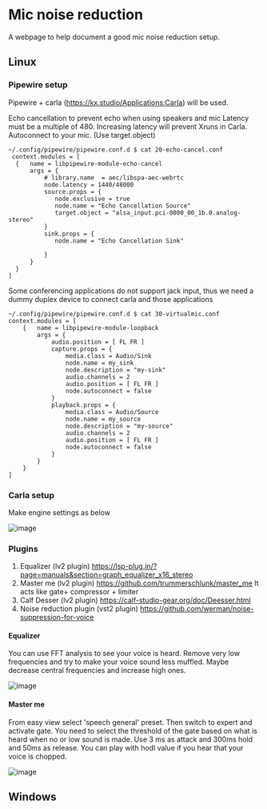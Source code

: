 # Mic noise reduction

A webpage to help document a good mic noise reduction setup.

## Linux

### Pipewire setup

Pipewire + carla (https://kx.studio/Applications:Carla) will be used.

Echo cancellation to prevent echo when using speakers and mic
Latency must be a multiple of 480. Increasing latency will prevent Xruns in Carla.
Autoconnect to your mic. (Use target.object)

```
~/.config/pipewire/pipewire.conf.d $ cat 20-echo-cancel.conf 
 context.modules = [
  {   name = libpipewire-module-echo-cancel
      args = {
          # library.name  = aec/libspa-aec-webrtc
          node.latency = 1440/48000
          source.props = {
             node.exclusive = true
             node.name = "Echo Cancellation Source"
             target.object = "alsa_input.pci-0000_00_1b.0.analog-stereo"
          }
          sink.props = {
             node.name = "Echo Cancellation Sink"

          }
      }
  }
]

```
Some conferencing applications do not support jack input, thus we need a dummy duplex device to connect carla and those applications
```
~/.config/pipewire/pipewire.conf.d $ cat 30-virtualmic.conf 
context.modules = [
    {   name = libpipewire-module-loopback
        args = {
            audio.position = [ FL FR ]
            capture.props = {
                media.class = Audio/Sink
                node.name = my_sink
                node.description = "my-sink"
                audio.channels = 2
                audio.position = [ FL FR ]
                node.autoconnect = false
            }
            playback.props = {
                media.class = Audio/Source
                node.name = my_source
                node.description = "my-source"
                audio.channels = 2
                audio.position = [ FL FR ]
                node.autoconnect = false
            }
        }
    }
]

```
### Carla setup
Make engine settings as below

![image](https://user-images.githubusercontent.com/5956557/205489823-04f3e911-c174-4560-9eb7-bb8b52536c48.png)

### Plugins

1. Equalizer (lv2 plugin) https://lsp-plug.in/?page=manuals&section=graph_equalizer_x16_stereo 
2. Master me (lv2 plugin) https://github.com/trummerschlunk/master_me It acts like gate+ compressor + limiter
3. Calf Desser (lv2 plugin) https://calf-studio-gear.org/doc/Deesser.html
4. Noise reduction plugin (vst2 plugin) https://github.com/werman/noise-suppression-for-voice


#### Equalizer

You can use FFT analysis to see your voice is heard. Remove very low frequencies and try to make your voice sound less muffled. Maybe decrease central frequencies and increase high ones.

![image](https://user-images.githubusercontent.com/5956557/205489954-b47498da-d43f-4e87-ba9a-4be5812d4c25.png)

#### Master me

From easy view select 'speech general' preset. Then switch to expert and activate gate.
You need to select the threshold of the gate based on what is heard when no or low sound is made.
Use 3 ms as attack and 300ms hold and 50ms as release. You can play with hodl value if you hear that your voice is chopped.

![image](https://user-images.githubusercontent.com/5956557/205490368-68bfceaa-635f-4dba-91b5-e0c7eaefb6e3.png)

## Windows
